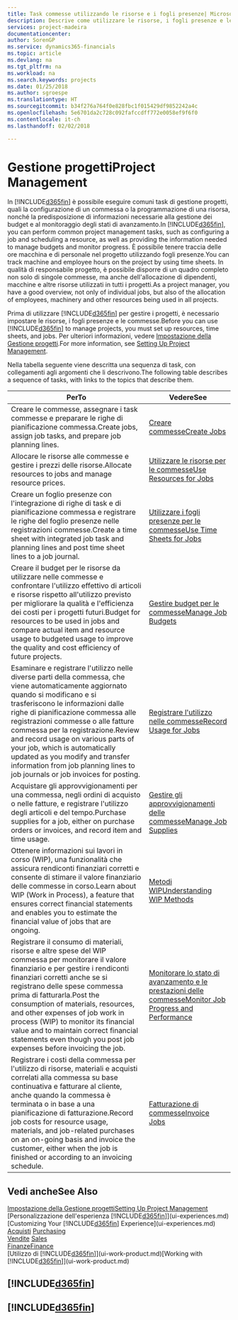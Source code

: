 ```yaml
---
title: Task commesse utilizzando le risorse e i fogli presenze| Microsoft Docs
description: Descrive come utilizzare le risorse, i fogli presenze e le commesse per gestire progetti.
services: project-madeira
documentationcenter: 
author: SorenGP
ms.service: dynamics365-financials
ms.topic: article
ms.devlang: na
ms.tgt_pltfrm: na
ms.workload: na
ms.search.keywords: projects
ms.date: 01/25/2018
ms.author: sgroespe
ms.translationtype: HT
ms.sourcegitcommit: b34f276a764f0e828fbc1f015429df9852242a4c
ms.openlocfilehash: 5e6701da2c728c092fafccdff772e0058ef9f6f0
ms.contentlocale: it-ch
ms.lasthandoff: 02/02/2018

---
```

# <a name="project-management"></a><span data-ttu-id="77730-103">Gestione progetti</span><span class="sxs-lookup"><span data-stu-id="77730-103">Project Management</span></span>
<span data-ttu-id="77730-104">In [!INCLUDE[d365fin](includes/d365fin_md.md)] è possibile eseguire comuni task di gestione progetti, quali la configurazione di un commessa o la programmazione di una risorsa, nonché la predisposizione di informazioni necessarie alla gestione dei budget e al monitoraggio degli stati di avanzamento.</span><span class="sxs-lookup"><span data-stu-id="77730-104">In [!INCLUDE[d365fin](includes/d365fin_md.md)], you can perform common project management tasks, such as configuring a job and scheduling a resource, as well as providing the information needed to manage budgets and monitor progress.</span></span> <span data-ttu-id="77730-105">È possibile tenere traccia delle ore macchina e di personale nel progetto utilizzando fogli presenze.</span><span class="sxs-lookup"><span data-stu-id="77730-105">You can track machine and employee hours on the project by using time sheets.</span></span> <span data-ttu-id="77730-106">In qualità di responsabile progetto, è possibile disporre di un quadro completo non solo di singole commesse, ma anche dell'allocazione di dipendenti, macchine e altre risorse utilizzati in tutti i progetti.</span><span class="sxs-lookup"><span data-stu-id="77730-106">As a project manager, you have a good overview, not only of individual jobs, but also of the allocation of employees, machinery and other resources being used in all projects.</span></span>

<span data-ttu-id="77730-107">Prima di utilizzare [!INCLUDE[d365fin](includes/d365fin_md.md)] per gestire i progetti, è necessario impostare le risorse, i fogli presenze e le commesse.</span><span class="sxs-lookup"><span data-stu-id="77730-107">Before you can use [!INCLUDE[d365fin](includes/d365fin_md.md)] to manage projects, you must set up resources, time sheets, and jobs.</span></span> <span data-ttu-id="77730-108">Per ulteriori informazioni, vedere [Impostazione della Gestione progetti](projects-setup-projects.md).</span><span class="sxs-lookup"><span data-stu-id="77730-108">For more information, see [Setting Up Project Management](projects-setup-projects.md).</span></span>  

<span data-ttu-id="77730-109">Nella tabella seguente viene descritta una sequenza di task, con collegamenti agli argomenti che li descrivono.</span><span class="sxs-lookup"><span data-stu-id="77730-109">The following table describes a sequence of tasks, with links to the topics that describe them.</span></span>

| <span data-ttu-id="77730-110">Per</span><span class="sxs-lookup"><span data-stu-id="77730-110">To</span></span> | <span data-ttu-id="77730-111">Vedere</span><span class="sxs-lookup"><span data-stu-id="77730-111">See</span></span> |
| --- | --- |
| <span data-ttu-id="77730-112">Creare le commesse, assegnare i task commesse e preparare le righe di pianificazione commessa.</span><span class="sxs-lookup"><span data-stu-id="77730-112">Create jobs, assign job tasks, and prepare job planning lines.</span></span> |[<span data-ttu-id="77730-113">Creare commesse</span><span class="sxs-lookup"><span data-stu-id="77730-113">Create Jobs</span></span>](projects-how-create-jobs.md) |
| <span data-ttu-id="77730-114">Allocare le risorse alle commesse e gestire i prezzi delle risorse.</span><span class="sxs-lookup"><span data-stu-id="77730-114">Allocate resources to jobs and manage resource prices.</span></span> |[<span data-ttu-id="77730-115">Utilizzare le risorse per le commesse</span><span class="sxs-lookup"><span data-stu-id="77730-115">Use Resources for Jobs</span></span>](projects-how-use-resources.md) |
| <span data-ttu-id="77730-116">Creare un foglio presenze con l'integrazione di righe di task e di pianificazione commessa e registrare le righe del foglio presenze nelle registrazioni commesse.</span><span class="sxs-lookup"><span data-stu-id="77730-116">Create a time sheet with integrated job task and planning lines and post time sheet lines to a job journal.</span></span> |[<span data-ttu-id="77730-117">Utilizzare i fogli presenze per le commesse</span><span class="sxs-lookup"><span data-stu-id="77730-117">Use Time Sheets for Jobs</span></span>](projects-how-use-time-sheets.md) |
| <span data-ttu-id="77730-118">Creare il budget per le risorse da utilizzare nelle commesse e confrontare l'utilizzo effettivo di articoli e risorse rispetto all'utilizzo previsto per migliorare la qualità e l'efficienza dei costi per i progetti futuri.</span><span class="sxs-lookup"><span data-stu-id="77730-118">Budget for resources to be used in jobs and compare actual item and resource usage to budgeted usage to improve the quality and cost efficiency of future projects.</span></span> |[<span data-ttu-id="77730-119">Gestire budget per le commesse</span><span class="sxs-lookup"><span data-stu-id="77730-119">Manage Job Budgets</span></span>](projects-how-manage-budgets.md) |
| <span data-ttu-id="77730-120">Esaminare e registrare l'utilizzo nelle diverse parti della commessa, che viene automaticamente aggiornato quando si modificano e si trasferiscono le informazioni dalle righe di pianificazione commessa alle registrazioni commesse o alle fatture commessa per la registrazione.</span><span class="sxs-lookup"><span data-stu-id="77730-120">Review and record usage on various parts of your job, which is automatically updated as you modify and transfer information from job planning lines to job journals or job invoices for posting.</span></span> |[<span data-ttu-id="77730-121">Registrare l'utilizzo nelle commesse</span><span class="sxs-lookup"><span data-stu-id="77730-121">Record Usage for Jobs</span></span>](projects-how-record-job-usage.md) |
| <span data-ttu-id="77730-122">Acquistare gli approvvigionamenti per una commessa, negli ordini di acquisto o nelle fatture, e registrare l'utilizzo degli articoli e del tempo.</span><span class="sxs-lookup"><span data-stu-id="77730-122">Purchase supplies for a job, either on purchase orders or invoices, and record item and time usage.</span></span> |[<span data-ttu-id="77730-123">Gestire gli approvvigionamenti delle commesse</span><span class="sxs-lookup"><span data-stu-id="77730-123">Manage Job Supplies</span></span>](projects-how-manage-project-supplies.md) |
| <span data-ttu-id="77730-124">Ottenere informazioni sui lavori in corso (WIP), una funzionalità che assicura rendiconti finanziari corretti e consente di stimare il valore finanziario delle commesse in corso.</span><span class="sxs-lookup"><span data-stu-id="77730-124">Learn about WIP (Work in Process), a feature that ensures correct financial statements and enables you to estimate the financial value of jobs that are ongoing.</span></span> |[<span data-ttu-id="77730-125">Metodi WIP</span><span class="sxs-lookup"><span data-stu-id="77730-125">Understanding WIP Methods</span></span>](projects-understanding-wip.md) |
| <span data-ttu-id="77730-126">Registrare il consumo di materiali, risorse e altre spese del WIP commessa per monitorare il valore finanziario e per gestire i rendiconti finanziari corretti anche se si registrano delle spese commessa prima di fatturarla.</span><span class="sxs-lookup"><span data-stu-id="77730-126">Post the consumption of materials, resources, and other expenses of job work in process (WIP) to monitor its financial value and to maintain correct financial statements even though you post job expenses before invoicing the job.</span></span> |[<span data-ttu-id="77730-127">Monitorare lo stato di avanzamento e le prestazioni delle commesse</span><span class="sxs-lookup"><span data-stu-id="77730-127">Monitor Job Progress and Performance</span></span>](projects-how-monitor-progress-performance.md) |
| <span data-ttu-id="77730-128">Registrare i costi della commessa per l'utilizzo di risorse, materiali e acquisti correlati alla commessa su base continuativa e fatturare al cliente, anche quando la commessa è terminata o in base a una pianificazione di fatturazione.</span><span class="sxs-lookup"><span data-stu-id="77730-128">Record job costs for resource usage, materials, and job-related purchases on an on-going basis and invoice the customer, either when the job is finished or according to an invoicing schedule.</span></span> |[<span data-ttu-id="77730-129">Fatturazione di commesse</span><span class="sxs-lookup"><span data-stu-id="77730-129">Invoice Jobs</span></span>](projects-how-invoice-jobs.md) |

## <a name="see-also"></a><span data-ttu-id="77730-130">Vedi anche</span><span class="sxs-lookup"><span data-stu-id="77730-130">See Also</span></span>
[<span data-ttu-id="77730-131">Impostazione della Gestione progetti</span><span class="sxs-lookup"><span data-stu-id="77730-131">Setting Up Project Management</span></span>](projects-setup-projects.md)  
<span data-ttu-id="77730-132">[Personalizzazione dell'esperienza [!INCLUDE[d365fin](includes/d365fin_md.md)]](ui-experiences.md)    </span><span class="sxs-lookup"><span data-stu-id="77730-132">[Customizing Your [!INCLUDE[d365fin](includes/d365fin_md.md)] Experience](ui-experiences.md)    </span></span>  
<span data-ttu-id="77730-133">[Acquisti](purchasing-manage-purchasing.md)       </span><span class="sxs-lookup"><span data-stu-id="77730-133">[Purchasing](purchasing-manage-purchasing.md)       </span></span>  
<span data-ttu-id="77730-134">[Vendite](sales-manage-sales.md)  </span><span class="sxs-lookup"><span data-stu-id="77730-134">[Sales](sales-manage-sales.md)  </span></span>  
[<span data-ttu-id="77730-135">Finanze</span><span class="sxs-lookup"><span data-stu-id="77730-135">Finance</span></span>](finance.md)  
<span data-ttu-id="77730-136">[Utilizzo di [!INCLUDE[d365fin](includes/d365fin_md.md)]](ui-work-product.md)</span><span class="sxs-lookup"><span data-stu-id="77730-136">[Working with [!INCLUDE[d365fin](includes/d365fin_md.md)]](ui-work-product.md)</span></span>  

## [!INCLUDE[d365fin](includes/free_trial_md.md)]  
## [!INCLUDE[d365fin](includes/training_link_md.md)]

